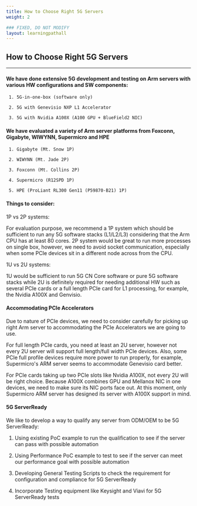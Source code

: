 ```yaml
---
title: How to Choose Right 5G Servers
weight: 2

### FIXED, DO NOT MODIFY
layout: learningpathall
---
```


## How to Choose Right 5G Servers
---

#### We have done extensive 5G development and testing on Arm servers with various HW configurations and SW components:

     1. 5G-in-one-box (software only)

     2. 5G with Genevisio NXP L1 Accelerator

     3. 5G with Nvidia A100X (A100 GPU + BlueField2 NIC)

#### We have evaluated a variety of Arm server platforms from Foxconn, Gigabyte, WIWYNN, Supermicro and HPE

     1. Gigabyte (Mt. Snow 1P)

     2. WIWYNN (Mt. Jade 2P)

     3. Foxconn (Mt. Collins 2P)

     4. Supermicro (R12SPD 1P)

     5. HPE (ProLiant RL300 Gen11 (P59870-B21) 1P) 

#### Things to consider:

1P vs 2P systems:

For evaluation purpose, we recommend a 1P system which should be sufficient to run any 5G software stacks (L1/L2/L3) considering that the Arm CPU has at least 80 cores. 2P system would be great to run more processes on single box, however, we need to avoid socket communication, especially when some PCIe devices sit in a different node across from the CPU. 

1U vs 2U systems:

1U would be sufficient to run 5G CN Core software or pure 5G software stacks while 2U is definitely required for needing additional HW such as several PCIe cards or a full length PCIe card for L1 processing, for example, the Nvidia A100X and Genvisio.

#### Accommodating PCIe Accelerators

Due to nature of PCIe devices, we need to consider carefully for picking up right Arm server to accommodating the PCIe Accelerators we are going to use.

For full length PCIe cards, you need at least an 2U server, however not every 2U server will support full length/full width PCIe devices. Also, some PCIe full profile devices require more power to run properly, for example, Supermicro's ARM server seems to accommodate Genevisio card better.

For PCIe cards taking up two PCIe slots like Nvidia A100X, not every 2U will be right choice. Because A100X combines GPU and Mellanox NIC in one devices, we need to make sure its NIC ports face out. At this moment, only Supermicro ARM server has designed its server with A100X support in mind.

#### 5G ServerReady

We like to develop a way to qualify any server from ODM/OEM to be 5G ServerReady:

   1. Using existing PoC example to run the qualification to see if the server can pass with possible automation

   2. Using Performance PoC example to test to see if the server can meet our performance goal with possible automation

   3. Developing General Testing Scripts to check the requirement for configuration and compliance for 5G ServerReady

   4. Incorporate Testing equipment like Keysight and Viavi for 5G ServerReady tests

